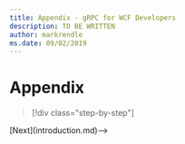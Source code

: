 ```yaml
---
title: Appendix - gRPC for WCF Developers
description: TO BE WRITTEN
author: markrendle
ms.date: 09/02/2019
---
```


# Appendix

>[!div class="step-by-step"]
<!-->[Next](introduction.md)-->
